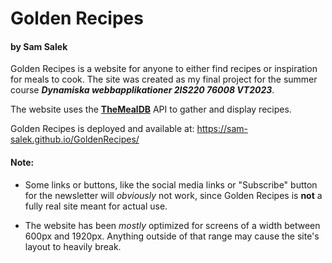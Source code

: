 # Golden Recipes

#### by Sam Salek 

Golden Recipes is a website for anyone to either find recipes or inspiration for meals to cook. The site was created as my final project for the summer course ***Dynamiska webbapplikationer 2IS220 76008 VT2023***.

The website uses the [**TheMealDB**](https://www.themealdb.com/) API to gather and display recipes.

Golden Recipes is deployed and available at: https://sam-salek.github.io/GoldenRecipes/


#### Note:
- Some links or buttons, like the social media links or "Subscribe" button for the newsletter will  *obviously* not work, since Golden Recipes is **not** a fully real site meant for actual use.

- The website has been *mostly* optimized for screens of a width between 600px and 1920px. Anything outside of that range may cause the site's layout to heavily break.


